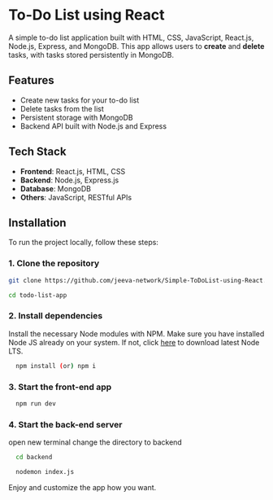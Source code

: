 
# To-Do List using React

A simple to-do list application built with HTML, CSS, JavaScript, React.js, Node.js, Express, and MongoDB. This app allows users to **create** and **delete** tasks, with tasks stored persistently in MongoDB.

## Features

- Create new tasks for your to-do list
- Delete tasks from the list
- Persistent storage with MongoDB
- Backend API built with Node.js and Express

## Tech Stack

- **Frontend**: React.js, HTML, CSS
- **Backend**: Node.js, Express.js
- **Database**: MongoDB
- **Others**: JavaScript, RESTful APIs

## Installation

To run the project locally, follow these steps:

### 1. Clone the repository

```bash
git clone https://github.com/jeeva-network/Simple-ToDoList-using-React.git

cd todo-list-app
```

### 2. Install dependencies

Install the necessary Node modules with NPM. Make sure you have installed Node JS already on your system. If not, click [here](https://nodejs.org/en/download) to download latest Node LTS.

```bash
  npm install (or) npm i
```

### 3. Start the front-end app

```bash
  npm run dev
```

### 4. Start the back-end server

open new terminal change the directory to backend

```bash
  cd backend

  nodemon index.js
```
Enjoy and customize the app how you want.
    
